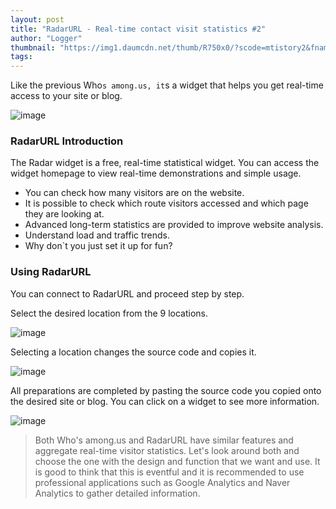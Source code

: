 ```yaml
---
layout: post
title: "RadarURL - Real-time contact visit statistics #2"
author: "Logger"
thumbnail: "https://img1.daumcdn.net/thumb/R750x0/?scode=mtistory2&fname=https%3A%2F%2Ft1.daumcdn.net%2Fcfile%2Ftistory%2F233B044955C97F5F1B"
tags: 
---
```



Like the previous Who`s among.us, it`s a widget that helps you get real-time access to your site or blog.

![image](https://t1.daumcdn.net/cfile/tistory/233B044955C97F5F1B)

### RadarURL Introduction

The Radar widget is a free, real-time statistical widget. You can access the widget homepage to view real-time demonstrations and simple usage.

- You can check how many visitors are on the website.
- It is possible to check which route visitors accessed and which page they are looking at.
- Advanced long-term statistics are provided to improve website analysis.
- Understand load and traffic trends.
- Why don`t you just set it up for fun?

### Using RadarURL

You can connect to RadarURL and proceed step by step.

Select the desired location from the 9 locations.

![image](https://t1.daumcdn.net/cfile/tistory/2114473655C99CD021)

Selecting a location changes the source code and copies it.

![image](https://t1.daumcdn.net/cfile/tistory/231FA23955C99DF40B)

All preparations are completed by pasting the source code you copied onto the desired site or blog. You can click on a widget to see more information.

![image](https://t1.daumcdn.net/cfile/tistory/2261765055C9A6B729)

> Both Who's among.us and RadarURL have similar features and aggregate real-time visitor statistics. Let's look around both and choose the one with the design and function that we want and use. It is good to think that this is eventful and it is recommended to use professional applications such as Google Analytics and Naver Analytics to gather detailed information.
